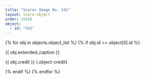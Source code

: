 ```yaml
---
title: "Scores Image No. 541"
layout: score-object
order: 15410
object:
  - id: "541"
---
```


{% for obj in objects.object_list %}
{% if obj.id == object[0].id %}

{{ obj.extended_caption }}

{{ obj.credit }} {.object-credit}

{% endif %}
{% endfor %}
